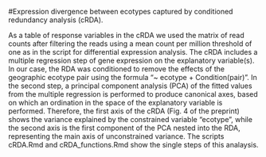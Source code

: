 #Expression divergence between ecotypes captured by conditioned redundancy analysis (cRDA).

As a table of response variables in the cRDA we used the matrix of read counts after filtering the reads using a mean count per million threshold of one as in the script for differential expression analysis. The cRDA includes a multiple regression step of gene expression on the explanatory variable(s). 
In our case, the RDA was conditioned to remove the effects of the geographic ecotype pair using the formula “~ ecotype + Condition(pair)”. 
In the second step, a principal component analysis (PCA) of the fitted values from the multiple regression is performed to produce canonical axes, based on which an ordination in the space of the explanatory variable is performed. 
Therefore, the first axis of the cRDA (Fig. 4 of the preprint) shows the variance explained by the constrained variable “ecotype”, while the second axis is the first component of the PCA nested into the RDA, representing the main axis of unconstrained variance.
The scripts cRDA.Rmd and cRDA_functions.Rmd show the single steps of this analaysis.
